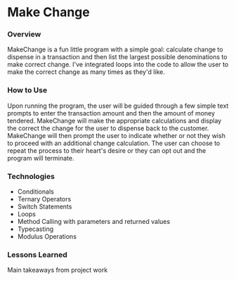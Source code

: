 # Make Change

### Overview

MakeChange is a fun little program with a simple goal: calculate change to dispense in a transaction and then list the largest possible denominations to make correct change.  I've integrated loops into the code to allow the user to make the correct change as many times as they'd like.

### How to Use

Upon running the program, the user will be guided through a few simple text prompts to enter the transaction amount and then the amount of money tendered.  MakeChange will make the appropriate calculations and display the correct the change for the user to dispense back to the customer.  MakeChange will then prompt the user to indicate whether or not they wish to proceed with an additional change calculation.  The user can choose to repeat the process to their heart's desire or they can opt out and the program will terminate.


### Technologies

* Conditionals
* Ternary Operators
* Switch Statements
* Loops
* Method Calling with parameters and returned values
* Typecasting
* Modulus Operations

### Lessons Learned

Main takeaways from project work
